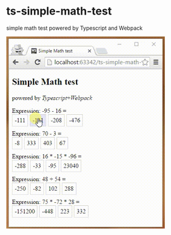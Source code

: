 # ts-simple-math-test
simple math test powered by Typescript and Webpack

![](https://github.com/andreevich/ts-simple-math-test/blob/master/app/video.gif)
